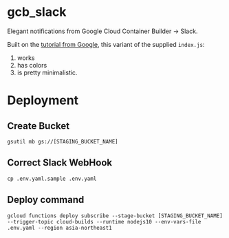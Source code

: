 # gcb_slack
Elegant notifications from Google Cloud Container Builder -> Slack.

Built on the [tutorial from Google](https://cloud.google.com/container-builder/docs/tutorials/configuring-third-party-notifications), this variant of the supplied `index.js`:
1. works
2. has colors
3. is pretty minimalistic.


# Deployment

## Create Bucket

```
gsutil mb gs://[STAGING_BUCKET_NAME]
```

## Correct Slack WebHook

```
cp .env.yaml.sample .env.yaml
```

## Deploy command

```
gcloud functions deploy subscribe --stage-bucket [STAGING_BUCKET_NAME] --trigger-topic cloud-builds --runtime nodejs10 --env-vars-file .env.yaml --region asia-northeast1
```
